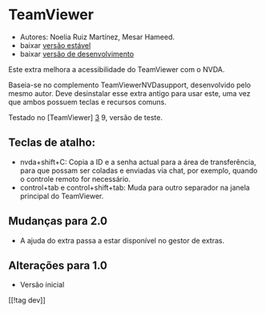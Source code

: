 # TeamViewer #

*	Autores: Noelia Ruiz Martínez, Mesar Hameed.
*	baixar [versão estável][1]
*	baixar [versão de desenvolvimento][2]

Este extra melhora a acessibilidade do TeamViewer com o NVDA.

Baseia-se no complemento TeamViewerNVDasupport, desenvolvido pelo mesmo
autor. Deve desinstalar esse extra antigo para usar este, uma vez que ambos
possuem teclas e recursos comuns.

Testado no [TeamViewer] [3] 9, versão de teste.

## Teclas de atalho: ##

*	nvda+shift+C: Copia a ID e a senha actual para a área de transferência,
  para que possam ser coladas e enviadas via chat, por exemplo, quando o
  controle remoto for necessário.
*	control+tab e control+shift+tab: Muda para outro separador na janela
  principal do TeamViewer.

## Mudanças para 2.0 ##
*	 A ajuda do extra passa a estar disponível no gestor de extras.

## Alterações para 1.0 ##
*	 Versão inicial

[[!tag dev]]

[1]: https://addons.nvda-project.org/files/get.php?file=tv

[2]: https://addons.nvda-project.org/files/get.php?file=tv-dev

[3]: http://www.teamviewer.com
